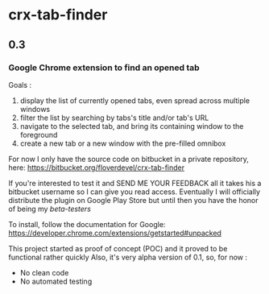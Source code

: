# crx-tab-finder
## 0.3
### Google Chrome extension to find an opened tab

Goals :

1. display the list of currently opened tabs, even spread across multiple windows
2. filter the list by searching by tabs's title and/or tab's URL
3. navigate to the selected tab, and bring its containing window to the foreground
4. create a new tab or a new window with the pre-filled omnibox

For now I only have the source code on bitbucket in a private repository, here:
https://bitbucket.org/floverdevel/crx-tab-finder

If you're interested to test it and SEND ME YOUR FEEDBACK all it takes his a bitbucket username so I can give you read access.
Eventually I will officially distribute the plugin on Google Play Store but until then you have the honor of being my _beta-testers_

To install, follow the documentation for Google:
https://developer.chrome.com/extensions/getstarted#unpacked


This project started as proof of concept (POC) and it proved to be functional rather quickly
Also, it's very alpha version of 0.1, so, for now :
- No clean code
- No automated testing